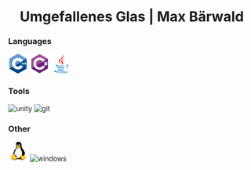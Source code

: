 <h1 align="center">Umgefallenes Glas | Max Bärwald</h1>

<h3 align="left">Languages</h3>
<p align="left">
    <img src="https://raw.githubusercontent.com/devicons/devicon/master/icons/cplusplus/cplusplus-original.svg" alt="cplusplus" width="40" height="40"/>
    <img src="https://raw.githubusercontent.com/devicons/devicon/master/icons/csharp/csharp-original.svg" alt="csharp" width="40" height="40"/>
    <img src="https://raw.githubusercontent.com/devicons/devicon/master/icons/java/java-original.svg" alt="java" width="40" height="40"/>
    <!--<img src="https://raw.githubusercontent.com/devicons/devicon/master/icons/javascript/javascript-original.svg" alt="javascript" width="40" height="40"/>-->
</p>

<h3 align="left">Tools</h3>
<p align="left">
    <!--<img src="https://raw.githubusercontent.com/devicons/devicon/master/icons/css3/css3-original-wordmark.svg" alt="css3" width="40" height="40"/>
    <img src="https://raw.githubusercontent.com/devicons/devicon/master/icons/html5/html5-original-wordmark.svg" alt="html5" width="40" height="40"/>-->
    <img src="https://www.vectorlogo.zone/logos/unity3d/unity3d-icon.svg" alt="unity" width="40" height="40"/>
    <img src="https://www.vectorlogo.zone/logos/git-scm/git-scm-icon.svg" alt="git" width="40" height="40"/>
</p>

<h3 align="left">Other</h3>
<p align="left">
    <img src="https://raw.githubusercontent.com/devicons/devicon/master/icons/linux/linux-original.svg" alt="linux" width="40" height="40"/>
    <img src="https://raw.githubusercontent.com/meemknight/photos/master/windows.png" alt="windows" width="40" height="40"/>
</p>
